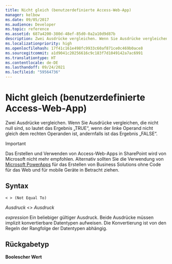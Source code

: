 ```yaml
---
title: Nicht gleich (benutzerdefinierte Access-Web-App)
manager: kelbow
ms.date: 09/05/2017
ms.audience: Developer
ms.topic: reference
ms.assetid: 687a4200-380d-48ef-85d0-0a2a10d9d87b
description: Zwei Ausdrücke vergleichen. Wenn Sie Ausdrücke vergleichen, die nicht null sind, so lautet das Ergebnis „TRUE“, wenn der linke Operand nicht gleich dem rechten Operanden ist, andernfalls ist das Ergebnis „FALSE“.
ms.localizationpriority: high
ms.openlocfilehash: 17f41c161e498fc9933c60af871ce0c469b0ace8
ms.sourcegitcommit: a1d9041c20256616c9c183f7d1049142a7ac6991
ms.translationtype: HT
ms.contentlocale: de-DE
ms.lasthandoff: 09/24/2021
ms.locfileid: "59564736"
---
```

# <a name="not-equal-to-access-custom-web-app"></a>Nicht gleich (benutzerdefinierte Access-Web-App)

Zwei Ausdrücke vergleichen. Wenn Sie Ausdrücke vergleichen, die nicht null sind, so lautet das Ergebnis „TRUE“, wenn der linke Operand nicht gleich dem rechten Operanden ist, andernfalls ist das Ergebnis „FALSE“.
  
> [!IMPORTANT]
> Das Erstellen und Verwenden von Access-Web-Apps in SharePoint wird von Microsoft nicht mehr empfohlen. Alternativ sollten Sie die Verwendung von [Microsoft PowerApps](https://powerapps.microsoft.com/en-us/) für das Erstellen von Business Solutions ohne Code für das Web und für mobile Geräte in Betracht ziehen. 
  
## <a name="syntax"></a>Syntax

`< > (Not Equal To)`

*Ausdruck*  \<\>  *Ausdruck* 
  
*expression*  Ein beliebiger gültiger Ausdruck. Beide Ausdrücke müssen implizit konvertierbare Datentypen aufweisen. Die Konvertierung ist von den Regeln der Rangfolge der Datentypen abhängig. 
  
## <a name="return-type"></a>Rückgabetyp

**Boolescher Wert**
  

